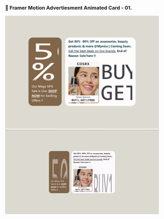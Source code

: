 ### 🧩 Framer Motion Advertiesment Animated Card - 01.
![framer-motion-01](hellofm/public/fm01.png)
![framer-motion-01](hellofm/public/fm01.gif)
